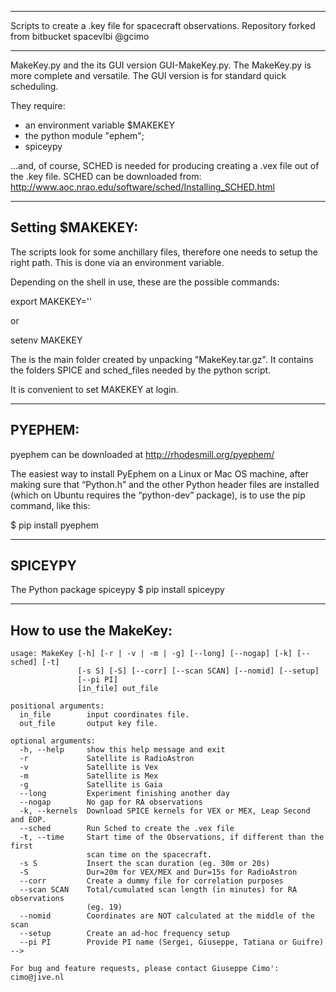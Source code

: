 **********************************************************
Scripts to create a .key file for spacecraft observations.
Repository forked from bitbucket spacevlbi
@gcimo
**********************************************************

MakeKey.py and the its GUI version GUI-MakeKey.py.
The MakeKey.py is more complete and versatile.
The GUI version is for standard quick scheduling.

They require:

- an environment variable $MAKEKEY
- the python module "ephem";
- spiceypy

...and, of course, SCHED is needed for producing creating a .vex file
out of the .key file. SCHED can be downloaded from:
http://www.aoc.nrao.edu/software/sched/Installing_SCHED.html


-----------------
Setting $MAKEKEY:
-----------------

The scripts look for some anchillary files, therefore one needs to
setup the right path. This is done via an environment variable.

Depending on the shell in use, these are the possible commands:

export MAKEKEY='<directory where the files were unpacked>'

or

setenv MAKEKEY <directory where the files were unpacked>

The <directory where the files were unpacked> is the main folder created by 
unpacking "MakeKey.tar.gz". It contains the folders SPICE and sched_files 
needed by the python script.

It is convenient to set MAKEKEY at login.


--------
PYEPHEM:
--------

pyephem can be downloaded at http://rhodesmill.org/pyephem/

The easiest way to install PyEphem on a Linux or Mac OS machine, after
making sure that “Python.h” and the other Python header files are
installed (which on Ubuntu requires the “python-dev” package), is to
use the pip command, like this: 

$ pip install pyephem

-------
SPICEYPY
-------

The Python package spiceypy
$ pip install spiceypy


-----------------------
How to use the MakeKey:
-----------------------
```
usage: MakeKey [-h] [-r | -v | -m | -g] [--long] [--nogap] [-k] [--sched] [-t]
               [-s S] [-S] [--corr] [--scan SCAN] [--nomid] [--setup]
               [--pi PI]
               [in_file] out_file

positional arguments:
  in_file        input coordinates file.
  out_file       output key file.

optional arguments:
  -h, --help     show this help message and exit
  -r             Satellite is RadioAstron
  -v             Satellite is Vex
  -m             Satellite is Mex
  -g             Satellite is Gaia
  --long         Experiment finishing another day
  --nogap        No gap for RA observations
  -k, --kernels  Download SPICE kernels for VEX or MEX, Leap Second and EOP.
  --sched        Run Sched to create the .vex file
  -t, --time     Start time of the Observations, if different than the first
                 scan time on the spacecraft.
  -s S           Insert the scan duration (eg. 30m or 20s)
  -S             Dur=20m for VEX/MEX and Dur=15s for RadioAstron
  --corr         Create a dummy file for correlation purposes
  --scan SCAN    Total/cumulated scan length (in minutes) for RA observations
                 (eg. 19)
  --nomid        Coordinates are NOT calculated at the middle of the scan
  --setup        Create an ad-hoc frequency setup
  --pi PI        Provide PI name (Sergei, Giuseppe, Tatiana or Guifre) -->

For bug and feature requests, please contact Giuseppe Cimo': cimo@jive.nl
```
